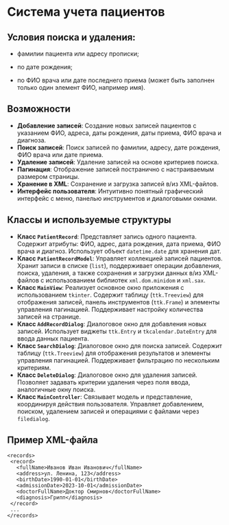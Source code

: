 # Система учета пациентов

## Условия поиска и удаления:

- фамилии пациента или адресу прописки;

- по дате рождения;

- по ФИО врача или дате последнего приема (может быть заполнен только один элемент ФИО, например имя).

## Возможности

- **Добавление записей**: Создание новых записей пациентов с указанием ФИО, адреса, даты рождения, даты приема, ФИО врача и диагноза.
- **Поиск записей**: Поиск записей по фамилии, адресу, дате рождения, ФИО врача или дате приема.
- **Удаление записей**: Удаление записей на основе критериев поиска.
- **Пагинация**: Отображение записей постранично с настраиваемым размером страницы.
- **Хранение в XML**: Сохранение и загрузка записей в/из XML-файлов.
- **Интерфейс пользователя**: Интуитивно понятный графический интерфейс с меню, панелью инструментов и диалоговыми окнами.

## Классы и используемые структуры

- **Класс `PatientRecord`**: Представляет запись одного пациента. Содержит атрибуты: ФИО, адрес, дата рождения, дата приема, ФИО врача и диагноз. Использует объект `datetime.date` для хранения дат.
- **Класс `PatientRecordModel`**: Управляет коллекцией записей пациентов. Хранит записи в списке (`list`), поддерживает операции добавления, поиска, удаления, а также сохранения и загрузки данных в/из XML-файлов с использованием библиотек `xml.dom.minidom` и `xml.sax`.
- **Класс `MainView`**: Реализует основное окно приложения с использованием `tkinter`. Содержит таблицу (`ttk.Treeview`) для отображения записей, панель инструментов (`ttk.Frame`) и элементы управления пагинацией. Поддерживает настройку количества записей на странице.
- **Класс `AddRecordDialog`**: Диалоговое окно для добавления новых записей. Использует виджеты `ttk.Entry` и `tkcalendar.DateEntry` для ввода данных пациента.
- **Класс `SearchDialog`**: Диалоговое окно для поиска записей. Содержит таблицу (`ttk.Treeview`) для отображения результатов и элементы управления пагинацией. Поддерживает фильтрацию по нескольким критериям.
- **Класс `DeleteDialog`**: Диалоговое окно для удаления записей. Позволяет задавать критерии удаления через поля ввода, аналогичные окну поиска.
- **Класс `MainController`**: Связывает модель и представление, координируя действия пользователя. Управляет добавлением, поиском, удалением записей и операциями с файлами через `filedialog`.
  
## Пример XML-файла
 ```
 <records>
  <record>
    <fullName>Иванов Иван Иванович</fullName>
    <address>ул. Ленина, 123</address>
    <birthDate>1990-01-01</birthDate>
    <admissionDate>2023-10-01</admissionDate>
    <doctorFullName>Доктор Смирнов</doctorFullName>
    <diagnosis>Грипп</diagnosis>
  </record>
  ...
</records>
```
